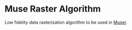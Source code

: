 # Muse Raster Algorithm
Low fidelity data rasterization algorithm to be used in [Muser](https://github.com/anthonymesa/Muser).

